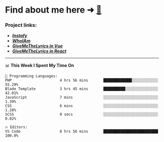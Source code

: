 # Find about me here ➜ [🧑](https://pauabella.dev)

### Project links:
- ***[Instafy](https://instafy.me)***
- ***[WhoIAm](https://pauabella.dev)***
- ***[GiveMeTheLyrics in Vue](https://lyrics.pauabella.dev)***
- ***[GiveMeTheLyrics in React](https://pauabella.dev/GiveMeTheLyrics)***

---
<!--START_SECTION:waka-->
📊 **This Week I Spent My Time On** 

```text
💬 Programming Languages: 
PHP                      4 hrs 56 mins       █████████████░░░░░░░░░░░░   55.29% 
Blade Template           3 hrs 45 mins       ██████████░░░░░░░░░░░░░░░   42.01% 
JavaScript               7 mins              ░░░░░░░░░░░░░░░░░░░░░░░░░   1.39% 
CSS                      6 mins              ░░░░░░░░░░░░░░░░░░░░░░░░░   1.28% 
SCSS                     0 secs              ░░░░░░░░░░░░░░░░░░░░░░░░░   0.02%

🔥 Editors: 
VS Code                  8 hrs 56 mins       █████████████████████████   100.0%

```


<!--END_SECTION:waka-->
